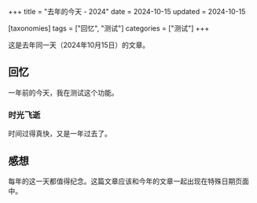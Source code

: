 +++
title = "去年的今天 - 2024"
date = 2024-10-15
updated = 2024-10-15

[taxonomies]
tags = ["回忆", "测试"]
categories = ["测试"]
+++

这是去年同一天（2024年10月15日）的文章。

<!-- more -->

## 回忆

一年前的今天，我在测试这个功能。

### 时光飞逝

时间过得真快，又是一年过去了。

## 感想

每年的这一天都值得纪念。这篇文章应该和今年的文章一起出现在特殊日期页面中。

